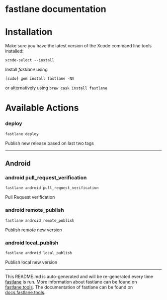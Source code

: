 fastlane documentation
================
# Installation

Make sure you have the latest version of the Xcode command line tools installed:

```
xcode-select --install
```

Install _fastlane_ using
```
[sudo] gem install fastlane -NV
```
or alternatively using `brew cask install fastlane`

# Available Actions
### deploy
```
fastlane deploy
```
Publish new release based on last two tags

----

## Android
### android pull_request_verification
```
fastlane android pull_request_verification
```
Pull Request verification
### android remote_publish
```
fastlane android remote_publish
```
Publish remote new version
### android local_publish
```
fastlane android local_publish
```
Publish local new version

----

This README.md is auto-generated and will be re-generated every time [fastlane](https://fastlane.tools) is run.
More information about fastlane can be found on [fastlane.tools](https://fastlane.tools).
The documentation of fastlane can be found on [docs.fastlane.tools](https://docs.fastlane.tools).
